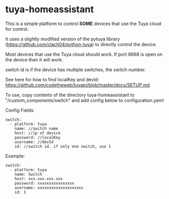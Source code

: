 # tuya-homeassistant

This is a simple platform to control **SOME** devices that use the Tuya cloud for control.

It uses a slightly modified version of the pytuya library (https://github.com/clach04/python-tuya) to directly control the device.

Most devices that use the Tuya cloud should work. If port 6668 is open on the device then it will work.

switch id is if the device has multiple switches, the switch number.

See here for how to find localKey and devId: https://github.com/codetheweb/tuyapi/blob/master/docs/SETUP.md

To use, copy contents of the directory tuya-homeassistant to "<home assistant config dir>/custom_components/switch" and add config below to configuration.yaml

Config Fields:
```
switch:
  - platform: tuya
    name: //switch name
    host: //ip of device
    password: //localKey
    username: //devId
    id: //switch id. if only one switch, use 1
```

Example:
```
switch:
  - platform: tuya
    name: Switch
    host: xxx.xxx.xxx.xxx
    password: xxxxxxxxxxxxxxxx
    username: xxxxxxxxxxxxxxxxxxxx
    id: 1
```